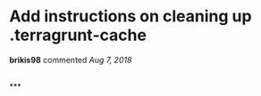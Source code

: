 # Add instructions on cleaning up .terragrunt-cache

**brikis98** commented *Aug 7, 2018*


<br />
***



